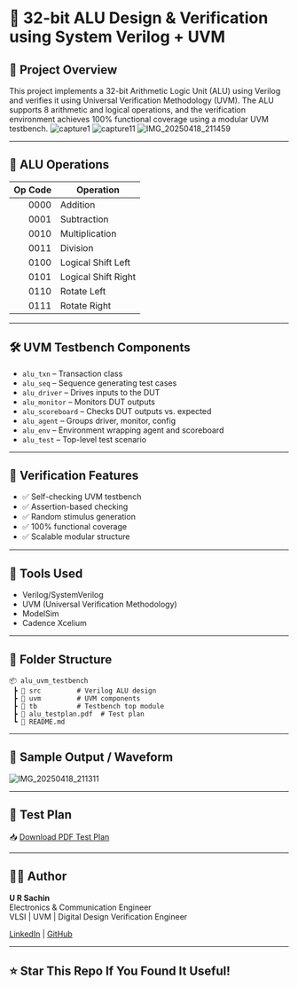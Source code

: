 
# 🔢 32-bit ALU Design & Verification using System Verilog + UVM

## 📌 Project Overview
This project implements a 32-bit Arithmetic Logic Unit (ALU) using Verilog and verifies it using Universal Verification Methodology (UVM). The ALU supports 8 arithmetic and logical operations, and the verification environment achieves 100% functional coverage using a modular UVM testbench.
![capture1](https://github.com/user-attachments/assets/2647de5e-b424-4296-bb4c-71620ac847f2)
![capture11](https://github.com/user-attachments/assets/2f6c82fa-e0b8-4c72-bcfd-98b5b49f9d96)
![IMG_20250418_211459](https://github.com/user-attachments/assets/f676b002-7022-466a-ad80-8ece21da554f)

---

## 🧠 ALU Operations
| Op Code | Operation           |
|--------:|----------------------|
| 0000    | Addition             |
| 0001    | Subtraction          |
| 0010    | Multiplication       |
| 0011    | Division             |
| 0100    | Logical Shift Left   |
| 0101    | Logical Shift Right  |
| 0110    | Rotate Left          |
| 0111    | Rotate Right         |

---

## 🛠️ UVM Testbench Components
- `alu_txn` – Transaction class
- `alu_seq` – Sequence generating test cases
- `alu_driver` – Drives inputs to the DUT
- `alu_monitor` – Monitors DUT outputs
- `alu_scoreboard` – Checks DUT outputs vs. expected
- `alu_agent` – Groups driver, monitor, config
- `alu_env` – Environment wrapping agent and scoreboard
- `alu_test` – Top-level test scenario

---

## 🧪 Verification Features
- ✅ Self-checking UVM testbench
- ✅ Assertion-based checking
- ✅ Random stimulus generation
- ✅ 100% functional coverage
- ✅ Scalable modular structure

---

## 🧰 Tools Used
- Verilog/SystemVerilog
- UVM (Universal Verification Methodology)
- ModelSim
- Cadence Xcelium

---

## 📁 Folder Structure
```
📦 alu_uvm_testbench
 ┣ 📂 src         # Verilog ALU design
 ┣ 📂 uvm         # UVM components
 ┣ 📂 tb          # Testbench top module
 ┣ 📜 alu_testplan.pdf  # Test plan
 ┗ 📜 README.md
```

---

## 📸 Sample Output / Waveform
![IMG_20250418_211311](https://github.com/user-attachments/assets/912f7af2-7ad4-4172-ba9c-3c7c716b95af)



---

## 📄 Test Plan
📥 [Download PDF Test Plan](./alu_testplan.pdf)

---

## 👨‍💻 Author
**U R Sachin**  
Electronics & Communication Engineer  
VLSI | UVM | Digital Design Verification Engineer  

[LinkedIn](https://linkedin.com/u-r-sachin) | [GitHub](https://github.com/SACHINUR17) 

---

## ⭐ Star This Repo If You Found It Useful!
